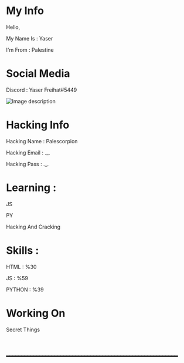 # My Info

Hello, 

My Name Is : Yaser

I'm From : Palestine

# Social Media 

Discord : Yaser Freihat#5449

![Image description](https://raw.githubusercontent.com/username/projectname/branch/path/to/img.png)

# Hacking Info 

Hacking Name : Palescorpion

Hacking Email : ._.

Hacking Pass : ._.

# Learning : 

JS 

PY 

Hacking And Cracking

# Skills : 

HTML : %30

JS : %59

PYTHON : %39

# Working On 

Secret Things 

# ـــــــــــــــــــــــــــــــــــــــــــــــــــــــــ
